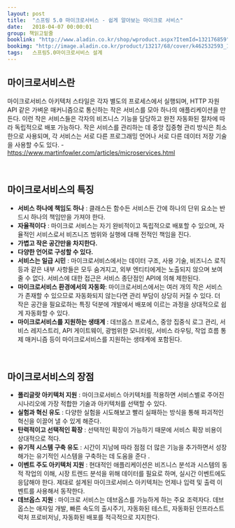 ```yaml
---
layout: post
title:  "스프링 5.0 마이크로서비스 - 쉽게 알아보는 마이크로 서비스"
date:   2018-04-07 00:00:01
group: 책읽고밑줄
booklink: "http://www.aladin.co.kr/shop/wproduct.aspx?ItemId=132176859"
bookimg: "http://image.aladin.co.kr/product/13217/68/cover/k462532593_1.jpg"
tags:	스프링5.0마이크로서비스 설계 
---
```


## 마이크로서비스란
마이크로서비스 아키텍처 스타일은 각자 별도의 프로세스에서 실행되며, HTTP 자원  API 같은 가벼운 매커니즘으로 통신하는 작은 서비스를 모아 하나의 애플리케이션을 만든다. 이런 작은 서비스들은 각자의 비즈니스 기능을 담당하고 완전 자동화된 절차에 따라 독립적으로 배포 가능하다. 작은 서비스를 관리하는 데 중앙 집중형 관리 방식은 최소한으로 사용되며, 각 서비스는 서로 다른 프로그래밍 언어나 서로 다른 데이터 저장 기술을 사용할 수도 있다. -https://www.martinfowler.com/articles/microservices.html

<br/>

## 마이크로서비스의 특징

- **서비스 하나에 책임도 하나** : 클래스든 함수든 서비스든 간에 하나의 단위 요소는 반드시 하나의 책임만을 가져야 한다.
- **자율적이다** : 마이크로 서비스는 자기 완비적이고 독립적으로 배포할 수 있으며, 자율적인 서비스로서 비즈니즈 범위와 실행에 대해 전적인 책임을 진다. 
- **가볍고 작은 공간만을 차지한다.** 
- **다양한 언어로 구성할 수 있다.** 
- **서비스는 일급 시민** : 마이크로서비스에서는 데이터 구조, 사용 기술, 비즈니스 로직 등과 같은 내부 사항들은 모두 숨겨지고, 외부 엔티티에게는 노출되지 않으며 보여줄 수 없다. 서비스에 대한 접근은 서비스 종단점인 API에 의해 제한된다. 
- **마이크로서비스 환경에서의 자동화**: 마이크로서비스에서는 여러 개의 작은 서비스가 존재할 수 있으므로 자동화되지 않는다면 관리 부담이 상당히 커질 수 있다. 더 작은 공간을 필요로하는 특징 덕분에 개발에서 배포에 이르는 과정을 상대적으로 쉽게 자동화할 수 있다. 
- **마이크로서비스를 지원하는 생태계** : 데브옵스 프로세스, 중앙 집중식 로그 관리, 서비스 레지스트리, API 게이트웨이, 광범위한 모니터링, 서비스 라우팅, 작업 흐름 통제 매커니즘 등이 마이크로서비스를 지원하는 생태계에 포함된다. 

<br/>

## 마이크로서비스의 장점
- **폴리글랏 아키텍처 지원** : 마이크로서비스 아키텍처를 적용하면 서비스별로 주어진 시나리오에 가장 적합한 기술과 아키텍처를 선택할 수 있다.
- **실험과 혁신 유도** : 다양한 실험을 시도해보고 빨리 실패하는 방식을 통해 파괴적인 혁신을 이끌어 낼 수 있게 해준다. 
- **탄력적이고 선택적인 확장** : 선택적인 확장이 가능하기 때문에 서비스 확장 비용이 상대적으로 적다. 
- **유기적 시스템 구축 유도** : 시간이 지남에 따라 점점 더 많은 기능을 추가하면서 성장해가는 유기적인 시스템을 구축하는 데 도움을 준다 .
- **이벤트 주도 아키텍처 지원** : 현대적인 애플리케이션은 비즈니스 분석과 시스템의 동적 작업의 이해, 시장 트렌드 분석을 위해 데이터를 필요로 하며, 실시간 이벤트에도 응답해야 한다. 제대로 설계된 마이크로서비스 아키텍처는 언제나 입력 및 출력 이벤트를 사용해서 동작한다. 
- **데브옵스 지원** : 마이크로 서비스는 데브옵스를 가능하게 하는 주요 조력자다. 데브옵스는 애자일 개발, 빠른 속도의 출시주기, 자동화된 테스트, 자동화된 인프라스트럭처 프로비저닝, 자동화된 배포를 적극적으로 지지한다.

<br/>

